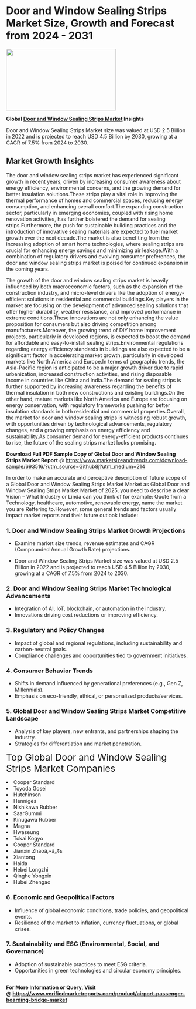 <H1>Door and Window Sealing Strips Market Size, Growth and Forecast from 2024 - 2031</H1><img class="aligncenter size-medium wp-image-584254" src="https://thirdeyenews.in/wp-content/uploads/2024/09/Global-Market-Research-300x168.jpeg" alt="" width="300" height="168" /><p><strong>Global&nbsp;<a href="https://www.marketsizeandtrends.com/download-sample/693516/?utm_source=Github8j?utm_medium=214">Door and Window Sealing Strips Market</a> Insights</strong></p><p>Door and Window Sealing Strips Market size was valued at USD 2.5 Billion in 2022 and is projected to reach USD 4.5 Billion by 2030, growing at a CAGR of 7.5% from 2024 to 2030.</p><p><h2>Market Growth Insights</h2> <p>The door and window sealing strips market has experienced significant growth in recent years, driven by increasing consumer awareness about energy efficiency, environmental concerns, and the growing demand for better insulation solutions.These strips play a vital role in improving the thermal performance of homes and commercial spaces, reducing energy consumption, and enhancing overall comfort.The expanding construction sector, particularly in emerging economies, coupled with rising home renovation activities, has further bolstered the demand for sealing strips.Furthermore, the push for sustainable building practices and the introduction of innovative sealing materials are expected to fuel market growth over the next decade.The market is also benefiting from the increasing adoption of smart home technologies, where sealing strips are crucial for enhancing energy savings and minimizing air leakage.With a combination of regulatory drivers and evolving consumer preferences, the door and window sealing strips market is poised for continued expansion in the coming years.</p> <p>The growth of the door and window sealing strips market is heavily influenced by both macroeconomic factors, such as the expansion of the construction industry, and micro-level drivers like the adoption of energy-efficient solutions in residential and commercial buildings.Key players in the market are focusing on the development of advanced sealing solutions that offer higher durability, weather resistance, and improved performance in extreme conditions.These innovations are not only enhancing the value proposition for consumers but also driving competition among manufacturers.Moreover, the growing trend of DIY home improvement projects, particularly in developed regions, is expected to boost the demand for affordable and easy-to-install sealing strips.Environmental regulations regarding energy efficiency standards in buildings are also expected to be a significant factor in accelerating market growth, particularly in developed markets like North America and Europe.In terms of geographic trends, the Asia-Pacific region is anticipated to be a major growth driver due to rapid urbanization, increased construction activities, and rising disposable income in countries like China and India.The demand for sealing strips is further supported by increasing awareness regarding the benefits of thermal insulation in both new constructions and existing buildings.On the other hand, mature markets like North America and Europe are focusing on energy conservation, with regulatory frameworks pushing for better insulation standards in both residential and commercial properties.Overall, the market for door and window sealing strips is witnessing robust growth, with opportunities driven by technological advancements, regulatory changes, and a growing emphasis on energy efficiency and sustainability.As consumer demand for energy-efficient products continues to rise, the future of the sealing strips market looks promising.<p><span class=""><strong>Download Full PDF Sample Copy of Global Door and Window Sealing Strips Market Report</strong> @ <a href="https://www.marketsizeandtrends.com/download-sample/693516/?utm_source=Github8j?utm_medium=214" target="_blank">https://www.marketsizeandtrends.com/download-sample/693516/?utm_source=Github8j?utm_medium=214</a></span></p><p>In order to make an accurate and perceptive description of future scope of a Global&nbsp;Door and Window Sealing Strips Market Market as Global&nbsp;Door and Window Sealing Strips Market Market of 2025, you need to describe a clear Vision &ndash; What Industry or Linda can you think of for example: Quote from a Technology, healthcare, automotive, renewable energy, name the market you are Reffering to.However, some general trends and factors usually impact market reports and their future outlook include:</p><h3>1.&nbsp;<strong>Door and Window Sealing Strips Market Growth Projections</strong></h3><ul><li>Examine market size trends, revenue estimates and CAGR (Compounded Annual Growth Rate) projections.</li><li><p>Door and Window Sealing Strips Market size was valued at USD 2.5 Billion in 2022 and is projected to reach USD 4.5 Billion by 2030, growing at a CAGR of 7.5% from 2024 to 2030.</p></li></ul><h3>2.&nbsp;<strong>Door and Window Sealing Strips Market Technological Advancements</strong></h3><ul><li>Integration of AI, IoT, blockchain, or automation in the industry.</li><li>Innovations driving cost reductions or improving efficiency.</li></ul><h3>3.&nbsp;<strong>Regulatory and Policy Changes</strong></h3><ul><li>Impact of global and regional regulations, including sustainability and carbon-neutral goals.</li><li>Compliance challenges and opportunities tied to government initiatives.</li></ul><h3>4.&nbsp;<strong>Consumer Behavior Trends</strong></h3><ul><li>Shifts in demand influenced by generational preferences (e.g., Gen Z, Millennials).</li><li>Emphasis on eco-friendly, ethical, or personalized products/services.</li></ul><h3>5.&nbsp;<strong>Global Door and Window Sealing Strips Market Competitive Landscape</strong></h3><ul><li>Analysis of key players, new entrants, and partnerships shaping the industry.</li><li>Strategies for differentiation and market penetration.</li></ul><p data-pm-slice="1 1 []"><span style="color: inherit; font-family: inherit; font-size: 25px;">Top Global Door and Window Sealing Strips Market Companies</span></p><div class="" data-test-id=""><p><li>Cooper Standard</li><li> Toyoda Gosei</li><li> Hutchinson</li><li> Henniges</li><li> Nishikawa Rubber</li><li> SaarGummi</li><li> Kinugawa Rubber</li><li> Magna</li><li> Hwaseung</li><li> Tokai Kogyo</li><li> Cooper Standard</li><li> Jianxin Zhaoâ‚¬â„¢s</li><li> Xiantong</li><li> Haida</li><li> Hebei Longzhi</li><li> Qinghe Yongxin</li><li> Hubei Zhengao</li></p></div><h3>6.&nbsp;<strong>Economic and Geopolitical Factors</strong></h3><ul><li>Influence of global economic conditions, trade policies, and geopolitical events.</li><li>Resilience of the market to inflation, currency fluctuations, or global crises.</li></ul><h3>7.&nbsp;<strong>Sustainability and ESG (Environmental, Social, and Governance)</strong></h3><ul><li>Adoption of sustainable practices to meet ESG criteria.</li><li>Opportunities in green technologies and circular economy principles.</li></ul><h2><strong style="font-size: 14px;">For More Information or Query, Visit @&nbsp;</strong><a style="background-color: #ffffff; font-size: 14px;" href="https://www.marketsizeandtrends.com/report/door-and-window-sealing-strips-market/" target="_blank">https://www.verifiedmarketreports.com/product/airport-passenger-boarding-bridge-market</a></h2>
